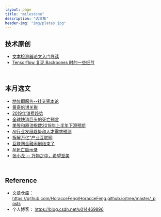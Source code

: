 ```yaml
---
layout: page
title: "milestone"
description: "选文集"
header-img: "img/plates.jpg"
---
```


## 技术原创

- [文本检测器论文入门导读](http://www.horaccefeng.com/techcode/2019/06/04/Scene-Text-Detector-Overview/)
- [Tensorflow 复现 Backbones 时的一些细节](http://www.horaccefeng.com/techcode/2019/04/06/tensorflow-backbones-details/)



&nbsp;
## 本月选文

- [地位即服务--社交资本论](http://www.horaccefeng.com/business/2019/05/30/Social-Media-Capitalism/)
- [黄奇帆讲关税](http://www.horaccefeng.com/policy/2019/05/26/Zero-Tax-Policy/)
- [2019年消费趋势](http://www.horaccefeng.com/business/2019/05/26/Investment-Trend/)
- [全球快消巨头的死亡预言](http://www.horaccefeng.com/business/2019/05/26/Consumption-Product-Investment/)
- [美股和原油指数2019年上半年下滑预期](http://www.horaccefeng.com/business/2019/05/26/America-Stock-Market-in-2019/)
- [AI行业发展趋势和人才需求预测](http://www.horaccefeng.com/business/2019/04/27/AI-Recruitment-Intro/)
- [拆解万亿"产业互联网](http://www.horaccefeng.com/product/2019/04/27/ToB-Internet-Bussiness/)
- [互联网金融闹剧结束了](http://www.horaccefeng.com/product/2019/04/27/P2P-Fail-Exp/)
- [AI死亡启示录](http://www.horaccefeng.com/product/2019/04/25/fail-AI-Product/)
- [张小龙 -- 万物之中，希望至美](http://www.horaccefeng.com/product-analysis/2019/04/15/wechat-2019-XiaoLong_Zhang/)


&nbsp;
## Reference

- 文章仓库： <https://github.com/HoracceFeng/HoracceFeng.github.io/tree/master/_posts>
- 个人博客： <https://blog.csdn.net/u014469896>




